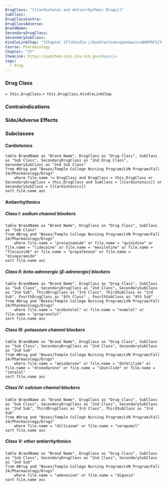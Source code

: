 ```yaml
---
DrugClass: "[[Cardiotonic and Antiarrhythmic Drugs]]"
SubClass: 
DrugClassContra: 
DrugClassAdverse: 
BrandName: 
SecondaryDrugClass: 
SecondarySubClass: 
KindleLinkChap: "[Chapter 37](kindle://book?action=open&asin=B09FRF11YJ&location=20599)"
Course: Pharmacology
Chapter: "37"
ChemLink: https://pubchem.ncbi.nlm.nih.gov/#query=
tags:
  - Drug
---
```

### Drug Class 
`= this.DrugClass`
	`= this.DrugClass.KindleLinkChap`

### Contraindications


### Side/Adverse Effects 


### Subclasses
#### Cardiotonics
```dataview
table BrandName as "Brand Name", DrugClass as "Drug Class", SubClass as "Sub Class", SecondaryDrugClass as "2nd Drug Class", SecondarySubClass as "2nd Sub Class"
from #Drug and "Boxes/Temple College Nursing Program/LVN Program/Fall 24/Pharmacology/Drugs" 
	where file.name != DrugClass and DrugClass = this.DrugClass or SecondaryDrugClass = this.DrugClass and SubClass = [[Cardiotonics]] or SecondarySubClass = [[Cardiotonics]]
sort file.name asc
```

#### Antiarrhythmics
##### Class I: sodium channel blockers 
```dataview
table BrandName as "Brand Name", DrugClass as "Drug Class", SubClass as "Sub Class"
from #Drug and "Boxes/Temple College Nursing Program/LVN Program/Fall 24/Pharmacology/Drugs" 
	where file.name = "procainamide" or file.name = "quinidine" or file.name = "lidocaine" or file.name = "mexiletine" or file.name = "flecainide" or file.name = "propafenone" or file.name = "disopyramide"
sort file.name asc
```

##### Class II: beta-adrenergic (β-adrenergic) blockers 
```dataview
table BrandName as "Brand Name", DrugClass as "Drug Class", SubClass as "Sub Class", SecondaryDrugClass as "2nd Class", SecondarySubClass as "2nd Sub", ThirdDrugClass as "3rd Class", ThirdSubClass as "3rd Sub", FourthDrugClass as "4th Class" , FourthSubClass as "4th Sub"
from #Drug and "Boxes/Temple College Nursing Program/LVN Program/Fall 24/Pharmacology/Drugs" 
	where file.name = "acebutolol" or file.name = "esmolol" or file.name = "propranolol"
sort file.name asc
```

##### Class III: potassium channel blockers 
```dataview
table BrandName as "Brand Name", DrugClass as "Drug Class", SubClass as "Sub Class", SecondaryDrugClass as "2nd Class", SecondarySubClass as "2nd Sub"
from #Drug and "Boxes/Temple College Nursing Program/LVN Program/Fall 24/Pharmacology/Drugs" 
	where file.name = "amiodarone" or file.name = "dofetilide" or file.name = "dronedarone" or file.name = "ibutilide" or file.name = "sotalol"
sort file.name asc
```

##### Class IV: calcium channel blockers 
```dataview
table BrandName as "Brand Name", DrugClass as "Drug Class", SubClass as "Sub Class", SecondaryDrugClass as "2nd Class", SecondarySubClass as "2nd Sub", ThirdDrugClass as "3rd Class", ThirdSubClass as "3rd Sub"
from #Drug and "Boxes/Temple College Nursing Program/LVN Program/Fall 24/Pharmacology/Drugs" 
	where file.name = "diltiazem" or file.name = "verapamil"
sort file.name asc
```

##### Class V: other antiarrhythmics
```dataview
table BrandName as "Brand Name", DrugClass as "Drug Class", SubClass as "Sub Class", SecondaryDrugClass as "2nd Class", SecondarySubClass as "2nd Sub"
from #Drug and "Boxes/Temple College Nursing Program/LVN Program/Fall 24/Pharmacology/Drugs" 
	where file.name = "adenosine" or file.name = "digoxin"
sort file.name asc
```
